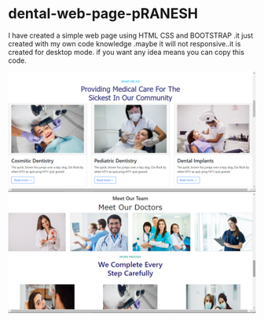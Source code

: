 # dental-web-page-pRANESH
I have created a simple web page using HTML CSS and BOOTSTRAP .it just created with my  own code knowledge .maybe it will not responsive..it  is created for desktop mode. if you want any idea means you can  copy this code.

![dental](https://github.com/PRANESH-DEVELOPER/dental-web-page-pRANESH/blob/main/Screenshot%202021-12-05%20222110.png)
![dental](https://github.com/PRANESH-DEVELOPER/dental-web-page-pRANESH/blob/main/Screenshot%202021-12-05%20222137.png)

